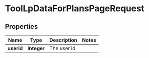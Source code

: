

# ToolLpDataForPlansPageRequest


## Properties

| Name | Type | Description | Notes |
|------------ | ------------- | ------------- | -------------|
|**userid** | **Integer** | The user id |  |



